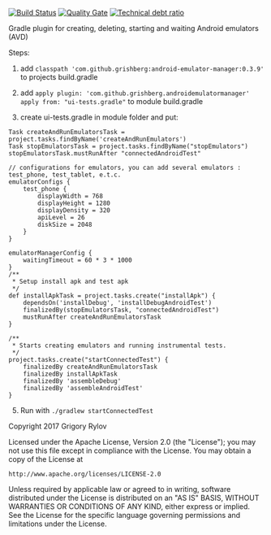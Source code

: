 [![Build Status](https://travis-ci.org/Grigory-Rylov/android-emulator-manager.svg?branch=master)](https://travis-ci.org/Grigory-Rylov/android-emulator-manager)
[![Quality Gate](https://sonarcloud.io/api/badges/gate?key=com.github.grishberg:androidemulatormanager)](https://sonarcloud.io/dashboard/index/com.github.grishberg:androidemulatormanager) [![Technical debt ratio](https://sonarcloud.io/api/badges/measure?key=com.github.grishberg:androidemulatormanager&metric=sqale_debt_ratio)](https://sonarcloud.io/dashboard/index/com.github.grishberg:androidemulatormanager)

Gradle plugin for creating, deleting, starting and waiting Android emulators (AVD)

Steps:
1) add ```classpath 'com.github.grishberg:android-emulator-manager:0.3.9'```
to projects build.gradle

2) add ```apply plugin: 'com.github.grishberg.androidemulatormanager'
          apply from: "ui-tests.gradle"```
to module build.gradle

3) create ui-tests.gradle in module folder and put:

```
Task createAndRunEmulatorsTask = project.tasks.findByName('createAndRunEmulators')
Task stopEmulatorsTask = project.tasks.findByName("stopEmulators")
stopEmulatorsTask.mustRunAfter "connectedAndroidTest"

// configurations for emulators, you can add several emulators : test_phone, test_tablet, e.t.c.
emulatorConfigs {
    test_phone {
        displayWidth = 768
        displayHeight = 1280
        displayDensity = 320
        apiLevel = 26
        diskSize = 2048
    }
}

emulatorManagerConfig {
    waitingTimeout = 60 * 3 * 1000
}
/**
 * Setup install apk and test apk
 */
def installApkTask = project.tasks.create("installApk") {
    dependsOn('installDebug', 'installDebugAndroidTest')
    finalizedBy(stopEmulatorsTask, "connectedAndroidTest")
    mustRunAfter createAndRunEmulatorsTask
}

/**
 * Starts creating emulators and running instrumental tests.
 */
project.tasks.create("startConnectedTest") {
    finalizedBy createAndRunEmulatorsTask
    finalizedBy installApkTask
    finalizedBy 'assembleDebug'
    finalizedBy 'assembleAndroidTest'
}
```

5) Run with ```./gradlew startConnectedTest```

 

Copyright 2017 Grigory Rylov

Licensed under the Apache License, Version 2.0 (the "License");
you may not use this file except in compliance with the License.
You may obtain a copy of the License at

    http://www.apache.org/licenses/LICENSE-2.0

Unless required by applicable law or agreed to in writing, software
distributed under the License is distributed on an "AS IS" BASIS,
WITHOUT WARRANTIES OR CONDITIONS OF ANY KIND, either express or implied.
See the License for the specific language governing permissions and
limitations under the License.
